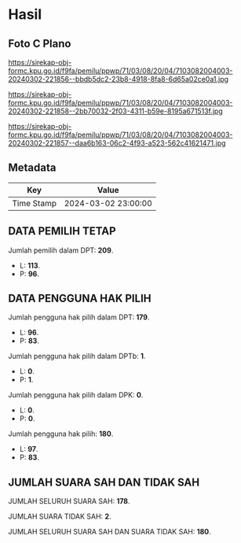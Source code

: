 # Hasil

## Foto C Plano

https://sirekap-obj-formc.kpu.go.id/f9fa/pemilu/ppwp/71/03/08/20/04/7103082004003-20240302-221856--bbdb5dc2-23b8-4918-8fa8-6d65a02ce0a1.jpg

https://sirekap-obj-formc.kpu.go.id/f9fa/pemilu/ppwp/71/03/08/20/04/7103082004003-20240302-221858--2bb70032-2f03-4311-b59e-8195a671513f.jpg

https://sirekap-obj-formc.kpu.go.id/f9fa/pemilu/ppwp/71/03/08/20/04/7103082004003-20240302-221857--daa6b163-06c2-4f93-a523-562c41621471.jpg


## Metadata

| Key        | Value               |
| ---------- | ------------------- |
| Time Stamp | 2024-03-02 23:00:00 |


## DATA PEMILIH TETAP

Jumlah pemilih dalam DPT: **209**.
 * L: **113**.
 * P: **96**.

## DATA PENGGUNA HAK PILIH

Jumlah pengguna hak pilih dalam DPT: **179**.
 * L: **96**.
 * P: **83**.

Jumlah pengguna hak pilih dalam DPTb: **1**.
 * L: **0**.
 * P: **1**.

Jumlah pengguna hak pilih dalam DPK: **0**.
 * L: **0**.
 * P: **0**.

Jumlah pengguna hak pilih: **180**.
 * L: **97**.
 * P: **83**.

## JUMLAH SUARA SAH DAN TIDAK SAH

JUMLAH SELURUH SUARA SAH: **178**.

JUMLAH SUARA TIDAK SAH: **2**.

JUMLAH SELURUH SUARA SAH DAN SUARA TIDAK SAH: **180**.


